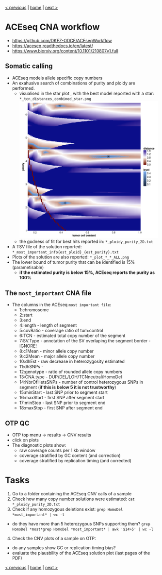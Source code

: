 [< previous](sv.md)  |  [home](README.md)  |  [next >](rnaseq.md) 

# ACEseq CNA workflow
- https://github.com/DKFZ-ODCF/ACEseqWorkflow
- https://aceseq.readthedocs.io/en/latest/
- https://www.biorxiv.org/content/10.1101/210807v1.full

## Somatic calling
- ACEseq models allele specific copy numbers
- An exahusive search of combinations of purity and ploidy are performed.
    - visualised in the star plot , with the best model reported with a star: `*_tcn_distances_combined_star.png`
    ![](aceseq-star.png)
    - the godness of fit for best hits reported in: `*_ploidy_purity_2D.txt`
- A TSV file of the solution reported: `*_most_important_info{est_ploid}_{est_purity}.txt`
- Plots of the solution are also reported: `*_plot_*_*_ALL.png`
- The lower bound of tumor purity that can be identified is 15% (parametisable)
    - **if the estimated purity is below 15%, ACEseq reports the purity as 100%**

## The `most_important` CNA file

- The columns in the ACEseq `most important file`:
    - 1:chromosome
    - 2:start
    - 3:end
    - 4:length - length of segment
    - 5:covRatio - coverage ratio of tum:control
    - 6:TCN - estimated total copy number of the segment
    - 7:SV.Type - annotation of the SV overlaping the segment border - IGNORE!
    - 8:c1Mean - minor allele copy number
    - 9:c2Mean - major allele copy number
    - 10:dhEst - raw decrease in heterozygosity estimated
    - 11:dhSNPs - 
    - 12:genotype - ratio of rounded allele copy numbers
    - 13:CNA.type - DUP/DEL/LOH/TCNneutral/HomoDel 
    - 14:NbrOfHetsSNPs - number of control heterozygous SNPs in segment (**if this is below 5 it is not trustworthy**)
    - 15:minStart - last SNP prior to segment start
    - 16:maxStart - first SNP after segment start
    - 17:minStop - last SNP prior to segment end
    - 18:maxStop - first SNP after segment end


## OTP QC
- OTP top menu -> results -> CNV results
- click on plots
- The diagnostic plots show:
     - raw coverage counts per 1 kb window
     - coverage stratified by GC content (and correction)
     - coverage stratified by replication timing (and corrected)
     
# Tasks

1. Go to a folder containing the ACEseq CNV calls of a sample
2. Check how many copy number solutions were estimated: `cat *_ploidy_purity_2D.txt`
3. Check if any homozygous deletions exist: `grep HomoDel *most_important* | wc -l`
 - do they have more than 5 heterozygous SNPs supporting them? `grep HomoDel *most*grep HomoDel *most_important* | awk '$14>5' | wc -l`
4. Check the CNV plots of a sample on OTP:
 - do any samples show GC or replication timing bias?
 - evaluate the plausbility of the ACEseq solution plot (last pages of the PDF)

[< previous](sv.md)  |  [home](README.md)  |  [next >](rnaseq.md) 
